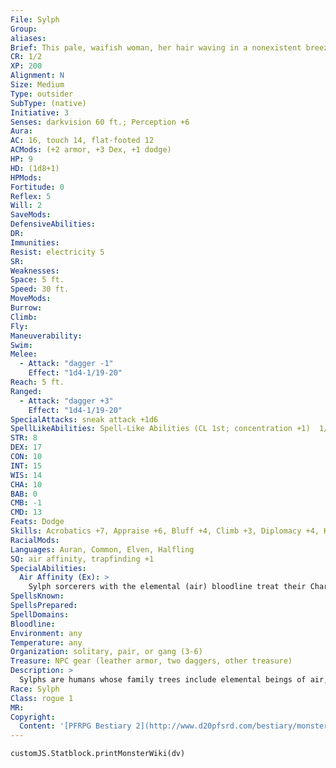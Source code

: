 ```yaml
---
File: Sylph
Group: 
aliases: 
Brief: This pale, waifish woman, her hair waving in a nonexistent breeze, looks as if she might fade away into mist entirely at any minute.
CR: 1/2
XP: 200
Alignment: N
Size: Medium
Type: outsider
SubType: (native)
Initiative: 3
Senses: darkvision 60 ft.; Perception +6
Aura: 
AC: 16, touch 14, flat-footed 12
ACMods: (+2 armor, +3 Dex, +1 dodge)
HP: 9
HD: (1d8+1)
HPMods: 
Fortitude: 0
Reflex: 5
Will: 2
SaveMods: 
DefensiveAbilities: 
DR: 
Immunities: 
Resist: electricity 5
SR: 
Weaknesses: 
Space: 5 ft.
Speed: 30 ft.
MoveMods: 
Burrow: 
Climb: 
Fly: 
Maneuverability: 
Swim: 
Melee: 
  - Attack: "dagger -1"
    Effect: "1d4-1/19-20"
Reach: 5 ft.
Ranged: 
  - Attack: "dagger +3"
    Effect: "1d4-1/19-20"
SpecialAttacks: sneak attack +1d6
SpellLikeAbilities: Spell-Like Abilities (CL 1st; concentration +1)  1/day-feather fall
STR: 8
DEX: 17
CON: 10
INT: 15
WIS: 14
CHA: 10
BAB: 0
CMB: -1
CMD: 13
Feats: Dodge
Skills: Acrobatics +7, Appraise +6, Bluff +4, Climb +3, Diplomacy +4, Knowledge (local) +6, Perception +6, Sleight of Hand +7, Stealth +7, Use Magic Device +4
RacialMods: 
Languages: Auran, Common, Elven, Halfling
SQ: air affinity, trapfinding +1
SpecialAbilities:
  Air Affinity (Ex): >
    Sylph sorcerers with the elemental (air) bloodline treat their Charisma score as 2 points higher for all sorcerer spells and class abilities. Sylph clerics with the Air domain cast their domain powers and spells at +1 caster level.
SpellsKnown: 
SpellsPrepared: 
SpellDomains: 
Bloodline: 
Environment: any
Temperature: any
Organization: solitary, pair, or gang (3-6)
Treasure: NPC gear (leather armor, two daggers, other treasure)
Description: >
  Sylphs are humans whose family trees include elemental beings of air, such as djinn. They tend to be pale and thin to the point of appearing delicate, though their skinny bodies are more resilient than they look. While many can pass unnoticed through crowds of humans, sylphs display their heritage in subtle ways, and those who study them carefully sometimes notice that breezes seem to follow a sylph wherever she goes, even inside rooms with no windows. When consumed by fits of anger or passion, these tendencies become more apparent, as winds surround the sylph and tousle her hair or knock small items from shelves. Many sylphs have complex markings on their pale flesh that resemble tiny swirling designs like blue and gray tattoos, and the most exotic of their kind have hair that twists and coils almost as if it were made of living mist.  As people, sylphs tend to be shy and reclusive, blending into crowds or skillfully avoiding those they don't desire to meet. Yet while they often prefer to manipulate situations and avoid conf lict themselves, most sylphs remain intensely curious about other people, and often go to great lengths to spy or eavesdrop on those who spark their interest (a hobby frequently referred to as "listening to the wind"). This combined love of subterfuge and ability to slip away from any compromising situation makes sylphs perfectly suited to lives as rogues, thieves, and spies, and beneath the average sylph's veneer of shy waifishness lies a mind that's capable and calculating, constantly sizing up the competition and analyzing the most effective exits from any given room.  SYLPH CHARACTERS  Sylphs are defined by class levels-they do not possess racial Hit Dice. Sylphs have the following racial traits.  +2 Dexterity, +2 Intelligence, -2 Constitution: Sylphs are quick and insightful, but slight and delicate.  Darkvision: Sylphs can see in the dark up to 60 feet.  Sylph Magic: Feather fall 1/day (caster level equals the sylph's Hit Dice).  Energy Resistance: Sylphs have electricity resistance 5.  Air Affinity: See above.  Languages: Sylphs begin play speaking Common and Auran. Sylphs with high Intelligence scores can choose any of the following bonus languages: Aquan, Dwarven, Elven, Gnome, Half ling, Ignan, and Terran.
Race: Sylph
Class: rogue 1
MR: 
Copyright:
  Content: '[PFRPG Bestiary 2](http://www.d20pfsrd.com/bestiary/monster-listings/outsiders/sylph)'
---
```

```dataviewjs
customJS.Statblock.printMonsterWiki(dv)
```
